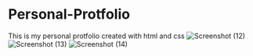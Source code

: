 # Personal-Protfolio
This is my personal protfolio created with html and css
![Screenshot (12)](https://github.com/user-attachments/assets/b55ae7b2-1190-46f5-b929-3c702af20784)
![Screenshot (13)](https://github.com/user-attachments/assets/b6d36581-d776-4fa2-a1af-293efee64bbd)
![Screenshot (14)](https://github.com/user-attachments/assets/9b47cb2f-0db0-4462-9d92-b756fa45bd2a)


